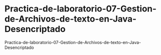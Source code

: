 # Practica-de-laboratorio-07-Gestion-de-Archivos-de-texto-en-Java-Desencriptado
Practica-de-laboratorio-07-Gestion-de-Archivos-de-texto-en-Java-Desencriptado
